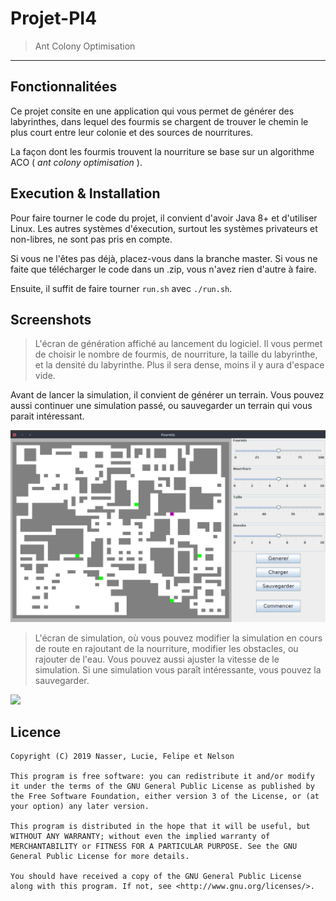 # Projet-PI4

> Ant Colony Optimisation

---
## Fonctionnalitées

Ce projet consite en une application qui vous permet de générer des labyrinthes, dans lequel des fourmis se chargent de trouver le chemin le plus court entre leur colonie et des sources de nourritures.

La façon dont les fourmis trouvent la nourriture se base sur un algorithme ACO ( _ant colony optimisation_ ).


## Execution & Installation

Pour faire tourner le code du projet, il convient d'avoir Java 8+ et d'utiliser Linux. Les autres systèmes d'éxecution, surtout les systèmes privateurs et non-libres, ne sont pas pris en compte.

Si vous ne l'êtes pas déjà, placez-vous dans la branche master. Si vous ne faite que télécharger le code dans un .zip, vous n'avez rien d'autre à faire.

Ensuite, il suffit de faire tourner `run.sh` avec `./run.sh`.

## Screenshots

> L'écran de génération affiché au lancement du logiciel. Il vous permet de choisir le nombre de fourmis, de nourriture, la taille du labyrinthe, et la densité du labyrinthe. Plus il sera dense, moins il y aura d'espace vide.

Avant de lancer la simulation, il convient de générer un terrain. Vous pouvez aussi continuer une simulation passé, ou sauvegarder un terrain qui vous parait intéressant.

![](generation_screen.png)

> L'écran de simulation, où vous pouvez modifier la simulation en cours de route en rajoutant de la nourriture, modifier les obstacles, ou rajouter de l'eau. Vous pouvez aussi ajuster la vitesse de le simulation. Si une simulation vous paraît intéressante, vous pouvez la sauvegarder.

![](simulation_screen.png)

## Licence

```
Copyright (C) 2019 Nasser, Lucie, Felipe et Nelson

This program is free software: you can redistribute it and/or modify it under the terms of the GNU General Public License as published by the Free Software Foundation, either version 3 of the License, or (at your option) any later version.

This program is distributed in the hope that it will be useful, but WITHOUT ANY WARRANTY; without even the implied warranty of MERCHANTABILITY or FITNESS FOR A PARTICULAR PURPOSE. See the GNU General Public License for more details.

You should have received a copy of the GNU General Public License along with this program. If not, see <http://www.gnu.org/licenses/>.

```
